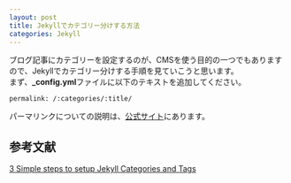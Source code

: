 ```yaml
---
layout: post
title: Jekyllでカテゴリー分けする方法
categories: Jekyll
---
```

ブログ記事にカテゴリーを設定するのが、CMSを使う目的の一つでもありますので、Jekyllでカテゴリー分けする手順を見ていこうと思います。  
まず、**_config.yml**ファイルに以下のテキストを追加してください。

```
permalink: /:categories/:title/
```
パーマリンクについての説明は、<a href="http://jekyllrb-ja.github.io/docs/permalinks/">公式サイト</a>にあります。

## 参考文献 
<a href="https://blog.webjeda.com/jekyll-categories/">3 Simple steps to setup Jekyll Categories and Tags</a>
